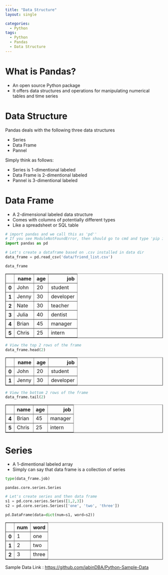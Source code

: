 ```yaml
---
title: "Data Structure"
layout: single

categories:
  - Python
tags:
  - Python
  - Pandas
  - Data Structure
---
```


# What is Pandas?

- An open source Python package
- It offers data structures and operations for manipulating numerical tables and time series

# Data Structure

Pandas deals with the following three data structures
- Series
- Data Frame
- Pannel

Simply think as follows:
- Series is 1-dimentional labeled
- Data Frame is 2-dimentional labeled
- Pannel is 3-dimentional labeled

# Data Frame

- A 2-dimensional labeled data structure
- Comes with columns of potentially different types
- Like a spreadsheet or SQL table


```python
# import pandas and we call this as 'pd''
# If you see ModuleNotFoundError, then should go to cmd and type 'pip install pandas'
import pandas as pd
```


```python
# Let's create a dataframe based on .csv installed in data dir
data_frame = pd.read_csv('data/friend_list.csv')
```


```python
data_frame
```




<div>
<style scoped>
    .dataframe tbody tr th:only-of-type {
        vertical-align: middle;
    }

    .dataframe tbody tr th {
        vertical-align: top;
    }

    .dataframe thead th {
        text-align: right;
    }
</style>
<table border="1" class="dataframe">
  <thead>
    <tr style="text-align: right;">
      <th></th>
      <th>name</th>
      <th>age</th>
      <th>job</th>
    </tr>
  </thead>
  <tbody>
    <tr>
      <th>0</th>
      <td>John</td>
      <td>20</td>
      <td>student</td>
    </tr>
    <tr>
      <th>1</th>
      <td>Jenny</td>
      <td>30</td>
      <td>developer</td>
    </tr>
    <tr>
      <th>2</th>
      <td>Nate</td>
      <td>30</td>
      <td>teacher</td>
    </tr>
    <tr>
      <th>3</th>
      <td>Julia</td>
      <td>40</td>
      <td>dentist</td>
    </tr>
    <tr>
      <th>4</th>
      <td>Brian</td>
      <td>45</td>
      <td>manager</td>
    </tr>
    <tr>
      <th>5</th>
      <td>Chris</td>
      <td>25</td>
      <td>intern</td>
    </tr>
  </tbody>
</table>
</div>




```python
# View the top 2 rows of the frame
data_frame.head(2)
```




<div>
<style scoped>
    .dataframe tbody tr th:only-of-type {
        vertical-align: middle;
    }

    .dataframe tbody tr th {
        vertical-align: top;
    }

    .dataframe thead th {
        text-align: right;
    }
</style>
<table border="1" class="dataframe">
  <thead>
    <tr style="text-align: right;">
      <th></th>
      <th>name</th>
      <th>age</th>
      <th>job</th>
    </tr>
  </thead>
  <tbody>
    <tr>
      <th>0</th>
      <td>John</td>
      <td>20</td>
      <td>student</td>
    </tr>
    <tr>
      <th>1</th>
      <td>Jenny</td>
      <td>30</td>
      <td>developer</td>
    </tr>
  </tbody>
</table>
</div>




```python
# View the bottom 2 rows of the frame
data_frame.tail(2)
```




<div>
<style scoped>
    .dataframe tbody tr th:only-of-type {
        vertical-align: middle;
    }

    .dataframe tbody tr th {
        vertical-align: top;
    }

    .dataframe thead th {
        text-align: right;
    }
</style>
<table border="1" class="dataframe">
  <thead>
    <tr style="text-align: right;">
      <th></th>
      <th>name</th>
      <th>age</th>
      <th>job</th>
    </tr>
  </thead>
  <tbody>
    <tr>
      <th>4</th>
      <td>Brian</td>
      <td>45</td>
      <td>manager</td>
    </tr>
    <tr>
      <th>5</th>
      <td>Chris</td>
      <td>25</td>
      <td>intern</td>
    </tr>
  </tbody>
</table>
</div>



# Series

- A 1-dimentional labeled array
- Simply can say that data frame is a collection of series


```python
type(data_frame.job)
```




    pandas.core.series.Series




```python
# Let's create series and then data frame
s1 = pd.core.series.Series([1,2,3])
s2 = pd.core.series.Series(['one', 'two', 'three'])

pd.DataFrame(data=dict(num=s1, word=s2))
```




<div>
<style scoped>
    .dataframe tbody tr th:only-of-type {
        vertical-align: middle;
    }

    .dataframe tbody tr th {
        vertical-align: top;
    }

    .dataframe thead th {
        text-align: right;
    }
</style>
<table border="1" class="dataframe">
  <thead>
    <tr style="text-align: right;">
      <th></th>
      <th>num</th>
      <th>word</th>
    </tr>
  </thead>
  <tbody>
    <tr>
      <th>0</th>
      <td>1</td>
      <td>one</td>
    </tr>
    <tr>
      <th>1</th>
      <td>2</td>
      <td>two</td>
    </tr>
    <tr>
      <th>2</th>
      <td>3</td>
      <td>three</td>
    </tr>
  </tbody>
</table>
</div>



Sample Data Link : https://github.com/jabinDBA/Python-Sample-Data


```python

```
